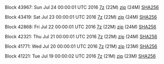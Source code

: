 Block 43967: Sun Jul 24 00:00:01 UTC 2016 [7z](https://transfer.sh/bkVs5/bootstrap.dat.20160724.7z) (22M) [zip](https://transfer.sh/p9i8j/bootstrap.dat.20160724.zip) (24M) [SHA256](https://transfer.sh/ooyIK/sha256.txt)

Block 43419: Sat Jul 23 00:00:01 UTC 2016 [7z](https://transfer.sh/rP4ll/bootstrap.dat.20160723.7z) (22M) [zip](https://transfer.sh/TkavF/bootstrap.dat.20160723.zip) (24M) [SHA256](https://transfer.sh/VXzKh/sha256.txt)

Block 42868: Fri Jul 22 00:00:01 UTC 2016 [7z](https://transfer.sh/etHIM/bootstrap.dat.20160722.7z) (22M) [zip](https://transfer.sh/65Ena/bootstrap.dat.20160722.zip) (24M) [SHA256](https://transfer.sh/HECPY/sha256.txt)

Block 42321: Thu Jul 21 00:00:01 UTC 2016 [7z](https://transfer.sh/NWW9r/bootstrap.dat.20160721.7z) (22M) [zip](https://transfer.sh/T16bG/bootstrap.dat.20160721.zip) (24M) [SHA256](https://transfer.sh/cLvD3/sha256.txt)

Block 41771: Wed Jul 20 00:00:01 UTC 2016 [7z](https://transfer.sh/13gCma/bootstrap.dat.20160720.7z) (21M) [zip](https://transfer.sh/14Yob4/bootstrap.dat.20160720.zip) (23M) [SHA256](https://transfer.sh/Uiet5/sha256.txt)

Block 41221: Tue Jul 19 00:00:02 UTC 2016 [7z](https://transfer.sh/fBqjq/bootstrap.dat.20160719.7z) (21M) [zip](https://transfer.sh/lYAw0/bootstrap.dat.20160719.zip) (23M) [SHA256](https://transfer.sh/sf9bM/sha256.txt)
